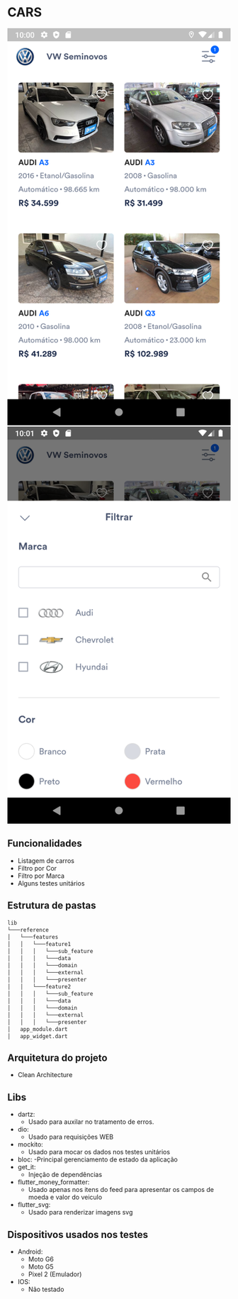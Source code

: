 # CARS
![image info](./screenshot_1.png)
![image info](./screenshot_2.png)
## Funcionalidades
- Listagem de carros  
- Filtro por Cor  
- Filtro por Marca  
- Alguns testes unitários
## Estrutura de pastas


```  
lib  
└───reference  
│   └───features  
│   │	└───feature1  
│   │  	│   └───sub_feature  
│   │   │   └───data  
│   │   │   └───domain  
│   │   │   └───external  
│   │   │   └───presenter  
│   │   └───feature2  
│   │  	│   └───sub_feature  
│   │  	│   └───data  
│   │  	│   └───domain  
│   │  	│   └───external  
│   │  	│   └───presenter  
│   app_module.dart  
│   app_widget.dart 
```  
## Arquitetura do projeto
-   Clean Architecture
## Libs
- dartz:
	- Usado para auxilar no tratamento de erros.
- dio: 
	- Usado para requisições WEB
- mockito: 
	- Usado para mocar os dados nos testes unitários
- bloc: 
	-Principal gerenciamento de estado da aplicação 
- get_it:
	- Injeção de dependências
- flutter_money_formatter:
	-  Usado apenas nos itens do feed para apresentar os campos de moeda e valor do veiculo
- flutter_svg:
    - Usado para renderizar imagens svg
## Dispositivos usados nos testes
- Android: 
	- Moto G6
	-  Moto G5
	-  Pixel 2 (Emulador)
- IOS: 
	-  Não testado
